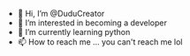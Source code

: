 - 👋 Hi, I’m @DuduCreator
- 👀 I’m interested in becoming a developer
- 🌱 I’m currently learning python
- 📫 How to reach me ... you can't reach me lol

<!---
DuduCreator/DuduCreator is a ✨ special ✨ repository because its `README.md` (this file) appears on your GitHub profile.
You can click the Preview link to take a look at your changes.
--->
